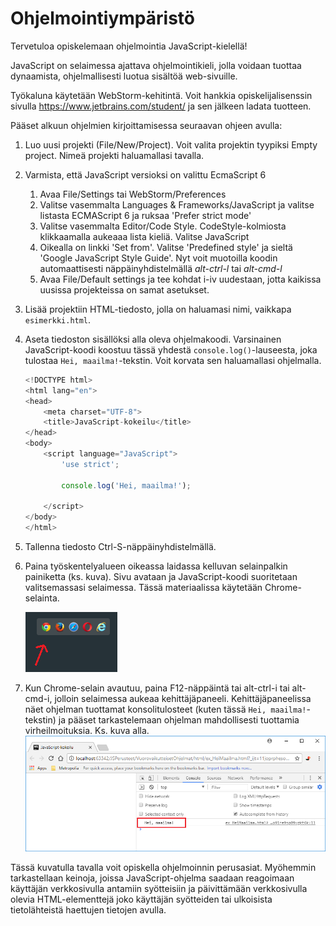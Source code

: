 # Ohjelmointiympäristö

Tervetuloa opiskelemaan ohjelmointia JavaScript-kielellä!

JavaScript on selaimessa ajattava ohjelmointikieli, jolla voidaan tuottaa dynaamista, ohjelmallisesti luotua sisältöä web-sivuille.

Työkaluna käytetään WebStorm-kehitintä. Voit hankkia opiskelijalisenssin sivulla https://www.jetbrains.com/student/ ja sen jälkeen ladata tuotteen.

Pääset alkuun ohjelmien kirjoittamisessa seuraavan ohjeen avulla:

1. Luo uusi projekti (File/New/Project). Voit valita projektin tyypiksi Empty project. Nimeä projekti haluamallasi tavalla.
2. Varmista, että JavaScript versioksi on valittu EcmaScript 6
    1. Avaa File/Settings tai WebStorm/Preferences
    1. Valitse vasemmalta Languages & Frameworks/JavaScript ja valitse listasta ECMAScript 6 ja ruksaa 'Prefer strict mode'
    1. Valitse vasemmalta Editor/Code Style. CodeStyle-kolmiosta klikkaamalla aukeaaa lista kieliä. Valitse JavaScript
    1. Oikealla on linkki 'Set from'. Valitse 'Predefined style' ja sieltä 'Google JavaScript Style Guide'. Nyt voit muotoilla koodin automaattisesti näppäinyhdistelmällä _alt-ctrl-l_ tai _alt-cmd-l_ 
    1. Avaa File/Default settings ja tee kohdat i-iv uudestaan, jotta kaikissa uusissa projekteissa on samat asetukset.
2. Lisää projektiin HTML-tiedosto, jolla on haluamasi nimi, vaikkapa `esimerkki.html`.
3. Aseta tiedoston sisällöksi alla oleva ohjelmakoodi. Varsinainen JavaScript-koodi koostuu tässä yhdestä `console.log()`-lauseesta, joka tulostaa `Hei, maailma!`-tekstin.
Voit korvata sen haluamallasi ohjelmalla.

    ```javascript
    <!DOCTYPE html>
    <html lang="en">
    <head>
        <meta charset="UTF-8">
        <title>JavaScript-kokeilu</title>
    </head>
    <body>
        <script language="JavaScript">
            'use strict';
            
            console.log('Hei, maailma!');
    
        </script>
    </body>
    </html>
    ```

4. Tallenna tiedosto Ctrl-S-näppäinyhdistelmällä.

5. Paina työskentelyalueen oikeassa laidassa kelluvan selainpalkin painiketta (ks. kuva). Sivu avataan ja JavaScript-koodi
suoritetaan valitsemassasi selaimessa. Tässä materiaalissa käytetään Chrome-selainta.

    ![selainpalkki](img/selainpalkki.png)

6. Kun Chrome-selain avautuu, paina F12-näppäintä tai alt-ctrl-i tai alt-cmd-i, jolloin selaimessa aukeaa kehittäjäpaneeli. Kehittäjäpaneelissa
näet ohjelman tuottamat konsolitulosteet (kuten tässä `Hei, maailma!`-tekstin) ja pääset tarkastelemaan ohjelman
mahdollisesti tuottamia virheilmoituksia. Ks. kuva alla.
    ![konsolituloste](img/konsolituloste.png)

Tässä kuvatulla tavalla voit opiskella ohjelmoinnin perusasiat. 
Myöhemmin tarkastellaan keinoja, joissa JavaScript-ohjelma saadaan reagoimaan käyttäjän verkkosivulla antamiin syötteisiin ja
päivittämään verkkosivulla olevia HTML-elementtejä joko käyttäjän syötteiden tai ulkoisista tietolähteistä
haettujen tietojen avulla.
